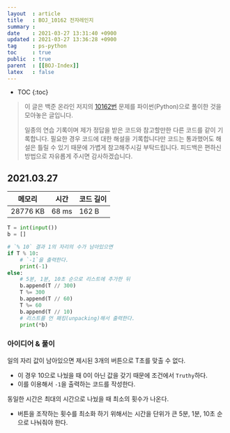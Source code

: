 ```yaml
---
layout  : article
title   : BOJ_10162 전자레인지
summary : 
date    : 2021-03-27 13:31:40 +0900
updated : 2021-03-27 13:36:28 +0900
tag     : ps-python
toc     : true
public  : true
parent  : [[BOJ-Index]]
latex   : false
---
```

* TOC
{:toc}

> 이 글은 백준 온라인 저지의 [10162번](https://www.acmicpc.net/problem/10162) 문제를 파이썬(Python)으로 풀이한 것을 모아놓은 글입니다.
>
> 일종의 연습 기록이며 제가 정답을 받은 코드와 참고할만한 다른 코드를 같이 기록합니다. 필요한 경우 코드에 대한 해설을 기록합니다만 코드는 통과했어도 해설은 틀릴 수 있기 때문에 가볍게 참고해주시길 부탁드립니다. 피드백은 편하신 방법으로 자유롭게 주시면 감사하겠습니다.

## 2021.03.27

| 메모리    | 시간  | 코드 길이 |
| --------- | ----- | --------- |
| 28776 KB  | 68 ms | 162 B     |

```python
T = int(input())
b = []

# `% 10` 결과 1의 자리의 수가 남아있으면
if T % 10:
    # `-1`을 출력한다.
    print(-1)
else:
    # 5분, 1분, 10초 순으로 리스트에 추가한 뒤 
    b.append(T // 300)
    T %= 300
    b.append(T // 60)
    T %= 60
    b.append(T // 10)
    # 리스트를 언 패킹(unpacking)해서 출력한다.
    print(*b)
```

### 아이디어 & 풀이

일의 자리 값이 남아있으면 제시된 3개의 버튼으로 T초를 맞출 수 없다.

* 이 경우 10으로 나눴을 때 0이 아닌 값을 갖기 때문에 조건에서 `Truthy`하다.
* 이를 이용해서 `-1`을 출력하는 코드를 작성한다.

동일한 시간은 최대의 시간으로 나눴을 때 최소의 횟수가 나온다.

* 버튼을 조작하는 횟수를 최소화 하기 위해서는 시간을 단위가 큰 5분, 1분, 10초 순으로 나눠줘야 한다.
